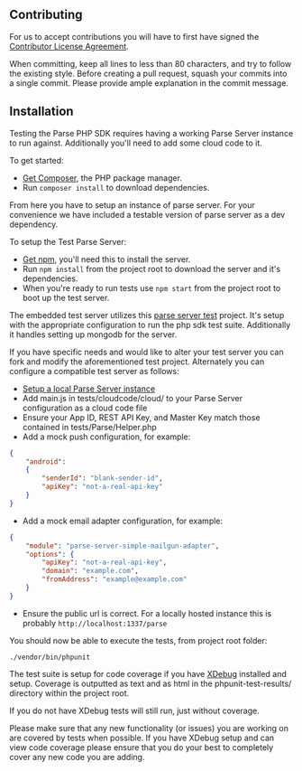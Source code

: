 Contributing
------------

For us to accept contributions you will have to first have signed the
[Contributor License Agreement].

When committing, keep all lines to less than 80 characters, and try to
follow the existing style. Before creating a pull request, squash your commits
into a single commit. Please provide ample explanation in the commit message.

Installation
------------

Testing the Parse PHP SDK requires having a working Parse Server instance to run against.
Additionally you'll need to add some cloud code to it.

To get started:

* [Get Composer], the PHP package manager.
* Run `composer install` to download dependencies.

From here you have to setup an instance of parse server.
For your convenience we have included a testable version of parse server as a dev dependency.

To setup the Test Parse Server:
* [Get npm], you'll need this to install the server.
* Run `npm install` from the project root to download the server and it's dependencies.
* When you're ready to run tests use `npm start` from the project root to boot up the test server.

The embedded test server utilizes this [parse server test] project. 
It's setup with the appropriate configuration to run the php sdk test suite.
Additionally it handles setting up mongodb for the server.

If you have specific needs and would like to alter your test server you can fork and modify the aforementioned test project.
Alternately you can configure a compatible test server as follows:

* [Setup a local Parse Server instance]
* Add main.js in tests/cloudcode/cloud/ to your Parse Server configuration as a cloud code file
* Ensure your App ID, REST API Key, and Master Key match those contained in tests/Parse/Helper.php
* Add a mock push configuration, for example:
```json
{
    "android":
    {
        "senderId": "blank-sender-id",
        "apiKey": "not-a-real-api-key"
    }
}
```
* Add a mock email adapter configuration, for example:
```json
{
    "module": "parse-server-simple-mailgun-adapter",
    "options": {
        "apiKey": "not-a-real-api-key",
        "domain": "example.com",
        "fromAddress": "example@example.com"
    }
}
```
* Ensure the public url is correct. For a locally hosted instance this is probably ```http://localhost:1337/parse```


You should now be able to execute the tests, from project root folder:

    ./vendor/bin/phpunit

The test suite is setup for code coverage if you have [XDebug] installed and setup.
Coverage is outputted as text and as html in the phpunit-test-results/ directory within the project root.

If you do not have XDebug tests will still run, just without coverage.

Please make sure that any new functionality (or issues) you are working on are covered by tests when possible.
If you have XDebug setup and can view code coverage please ensure that you do your best to completely cover any new code you are adding.

[Get Composer]: https://getcomposer.org/download/
[Get npm]: https://www.npmjs.com/get-npm
[Contributor License Agreement]: https://developers.facebook.com/opensource/cla
[XDebug]: https://xdebug.org/
[parse server test]: https://github.com/montymxb/parse-server-test
[Setup a local Parse Server instance]: https://github.com/parse-community/parse-server#user-content-locally
